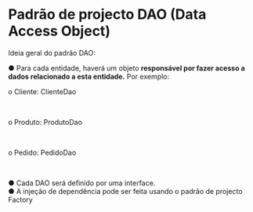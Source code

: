 # Padrão de projecto DAO (Data Access Object)

Ideia geral do padrão DAO:

● Para cada entidade, haverá um objeto <strong> responsável por fazer acesso a dados relacionado a esta
entidade.</strong> Por exemplo:
<p>  o Cliente: ClienteDao </p><br>
<p>  o Produto: ProdutoDao </p><br>
<p>  o Pedido: PedidoDao </p>  <br>
  
● Cada DAO será definido por uma interface. <br>
● A injeção de dependência pode ser feita usando o padrão de projecto Factory <br>





